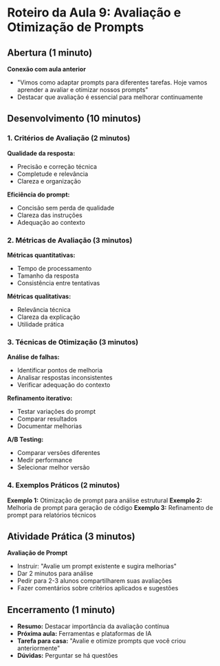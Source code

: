 # Roteiro da Aula 9: Avaliação e Otimização de Prompts

## Abertura (1 minuto)
**Conexão com aula anterior**
- "Vimos como adaptar prompts para diferentes tarefas. Hoje vamos aprender a avaliar e otimizar nossos prompts"
- Destacar que avaliação é essencial para melhorar continuamente

## Desenvolvimento (10 minutos)

### 1. Critérios de Avaliação (2 minutos)
**Qualidade da resposta:**
- Precisão e correção técnica
- Completude e relevância
- Clareza e organização

**Eficiência do prompt:**
- Concisão sem perda de qualidade
- Clareza das instruções
- Adequação ao contexto

### 2. Métricas de Avaliação (3 minutos)
**Métricas quantitativas:**
- Tempo de processamento
- Tamanho da resposta
- Consistência entre tentativas

**Métricas qualitativas:**
- Relevância técnica
- Clareza da explicação
- Utilidade prática

### 3. Técnicas de Otimização (3 minutos)
**Análise de falhas:**
- Identificar pontos de melhoria
- Analisar respostas inconsistentes
- Verificar adequação do contexto

**Refinamento iterativo:**
- Testar variações do prompt
- Comparar resultados
- Documentar melhorias

**A/B Testing:**
- Comparar versões diferentes
- Medir performance
- Selecionar melhor versão

### 4. Exemplos Práticos (2 minutos)
**Exemplo 1:** Otimização de prompt para análise estrutural
**Exemplo 2:** Melhoria de prompt para geração de código
**Exemplo 3:** Refinamento de prompt para relatórios técnicos

## Atividade Prática (3 minutos)
**Avaliação de Prompt**
- Instruir: "Avalie um prompt existente e sugira melhorias"
- Dar 2 minutos para análise
- Pedir para 2-3 alunos compartilharem suas avaliações
- Fazer comentários sobre critérios aplicados e sugestões

## Encerramento (1 minuto)
- **Resumo:** Destacar importância da avaliação contínua
- **Próxima aula:** Ferramentas e plataformas de IA
- **Tarefa para casa:** "Avalie e otimize prompts que você criou anteriormente"
- **Dúvidas:** Perguntar se há questões
